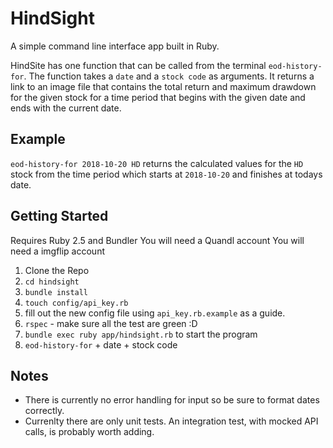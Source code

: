 # HindSight
A simple command line interface app built in Ruby.

HindSite has one function that can be called from the terminal `eod-history-for`.  The function takes a `date` and a `stock code` as arguments.  It returns a link to an image file that contains the total return and maximum drawdown for the given stock for a time period that begins with the given date and ends with the current date.

## Example
`eod-history-for 2018-10-20 HD` returns the calculated values for the `HD` stock from the time period which starts at `2018-10-20` and finishes at todays date.

## Getting Started
Requires Ruby 2.5 and Bundler
You will need a Quandl account
You will need a imgflip account

1. Clone the Repo
2. `cd hindsight`
3. `bundle install`
4. `touch config/api_key.rb`
5. fill out the new config file using `api_key.rb.example` as a guide.
6. `rspec` - make sure all the test are green :D
7. `bundle exec ruby app/hindsight.rb` to start the program
8. `eod-history-for` + date + stock code

## Notes
* There is currently no error handling for input so be sure to format dates correctly.
* Currenlty there are only unit tests.  An integration test, with mocked API calls, is probably worth adding.